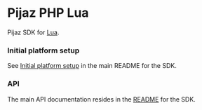 Pijaz PHP Lua
=================

Pijaz SDK for [Lua](http://www.lua.org).


### Initial platform setup

See [Initial platform setup](https://github.com/pijaz/pijaz-sdk#initial-platform-setup) in the main README for the SDK.


### API

The main API documentation resides in the [README](https://github.com/pijaz/pijaz-sdk#api) for the SDK.

